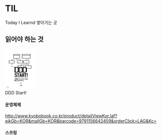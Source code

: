 # TIL
Today I Learnd
쌓아가는 곳

## 읽어야 하는 것
<img src = "https://github.com/hamjeehyun/TIL/blob/main/image/dddStart.jpg" width="100px">
<br>
DDD Start!


#### 운영체제
http://www.kyobobook.co.kr/product/detailViewKor.laf?ejkGb=KOR&mallGb=KOR&barcode=9791156642459&orderClick=LAG&Kc=


#### 스프링
